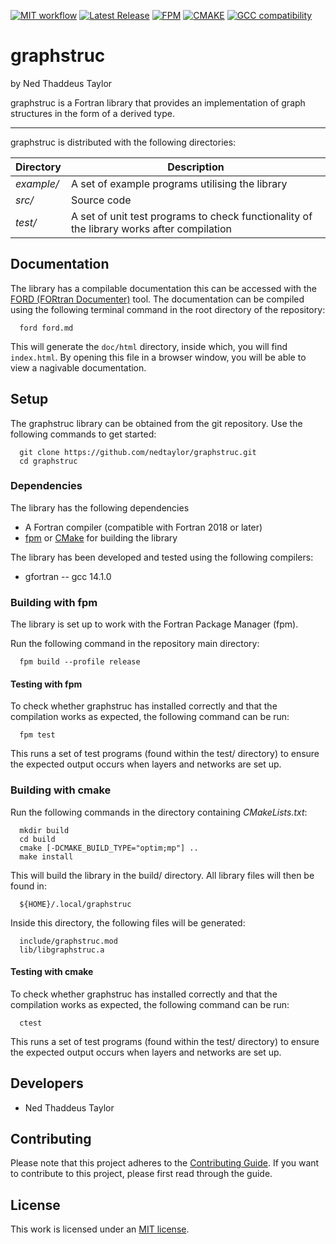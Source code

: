 [![MIT workflow](https://img.shields.io/badge/License-MIT-yellow.svg)](https://opensource.org/license/mit/ "View MIT license")
[![Latest Release](https://img.shields.io/github/v/release/nedtaylor/graphstruc?sort=semver)](https://github.com/nedtaylor/graphstruc/releases "View on GitHub")
[![FPM](https://img.shields.io/badge/fpm-0.10.1-purple)](https://github.com/fortran-lang/fpm "View Fortran Package Manager")
[![CMAKE](https://img.shields.io/badge/cmake-3.17.5-red)](https://github.com/Kitware/CMake/releases/tag/v3.17.5 "View cmake")
[![GCC compatibility](https://img.shields.io/badge/gcc-14.1.0-green)](https://gcc.gnu.org/gcc-14/ "View GCC")

# graphstruc

by Ned Thaddeus Taylor

graphstruc is a Fortran library that provides an implementation of graph structures in the form of a derived type.

---

graphstruc is distributed with the following directories:

| Directory | Description |
|---|---|
|  _example/_  |    A set of example programs utilising the library |
|  _src/_ |      Source code  |
|  _test/_  |    A set of unit test programs to check functionality of the library works after compilation |


Documentation
-----

The library has a compilable documentation this can be accessed with the [FORD (FORtran Documenter)](https://forddocs.readthedocs.io/en/stable/) tool.
The documentation can be compiled using the following terminal command in the root directory of the repository:

```
  ford ford.md
```

This will generate the `doc/html` directory, inside which, you will find `index.html`.
By opening this file in a browser window, you will be able to view a nagivable documentation.


Setup
-----

The graphstruc library can be obtained from the git repository.
Use the following commands to get started:

```
  git clone https://github.com/nedtaylor/graphstruc.git
  cd graphstruc
```


### Dependencies

The library has the following dependencies
- A Fortran compiler (compatible with Fortran 2018 or later)
- [fpm](https://github.com/fortran-lang/fpm) or [CMake](https://cmake.org) for building the library

The library has been developed and tested using the following compilers:
- gfortran -- gcc 14.1.0


### Building with fpm

The library is set up to work with the Fortran Package Manager (fpm).

Run the following command in the repository main directory:
```
  fpm build --profile release
```

#### Testing with fpm

To check whether graphstruc has installed correctly and that the compilation works as expected, the following command can be run:
```
  fpm test
```

This runs a set of test programs (found within the test/ directory) to ensure the expected output occurs when layers and networks are set up.

### Building with cmake

Run the following commands in the directory containing _CMakeLists.txt_:
```
  mkdir build  
  cd build  
  cmake [-DCMAKE_BUILD_TYPE="optim;mp"] ..  
  make install  
```
This will build the library in the build/ directory. All library files will then be found in:
```
  ${HOME}/.local/graphstruc
```
Inside this directory, the following files will be generated:
```
  include/graphstruc.mod
  lib/libgraphstruc.a
```

#### Testing with cmake

To check whether graphstruc has installed correctly and that the compilation works as expected, the following command can be run:
```
  ctest
```

This runs a set of test programs (found within the test/ directory) to ensure the expected output occurs when layers and networks are set up.


Developers
----------
- Ned Thaddeus Taylor

Contributing
------------

Please note that this project adheres to the [Contributing Guide](CONTRIBUTING.md). If you want to contribute to this project, please first read through the guide.


License
-------
This work is licensed under an [MIT license](https://opensource.org/license/mit/).